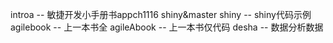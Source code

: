introa --  敏捷开发小手册书appch1116
shiny&master shiny  --  shiny代码示例
agilebook  --  上一本书全
agileAbook  --  上一本书仅代码
desha --  数据分析数据
